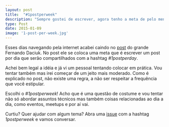 ```yaml
---
layout: post
title:  "#1postperweek"
description: "Sempre gostei de escrever, agora tenho a meta de pelo menos fazer um post por semana o/"
type: Post
date: 2015-01-09
image: '1-post-per-week.jpg'
---
```


Esses dias navegando pela internet acabei caindo no [post](http://blog.da2k.com.br/2014/12/31/um-post-por-dia/) do grande Fernando Daciuk. No post ele se coloca uma meta que é escrever um post por dia que serão compartilhados com a hashtag *#1postperday*.

Achei bem legal a idéia e já vi um pessoal tentando colocar em prática. Vou tentar também mas irei começar de um jeito mais moderado. Como é explicado no post, não existe uma regra, a não ser respeitar a frequência que você estipular.

Escolhi o *#1postperweek*! Acho que é uma questão de costume e vou tentar não só abordar assuntos técnicos mas também coisas relacionadas ao dia a dia, como eventos, meetups e por aí vai.

Curtiu? Quer ajudar com algum tema? Abra uma [issue](https://github.com/raphaelfabeni/raphaelfabeni.github.io/issues) com a hashtag *1postperweek* e vamos conversar.
